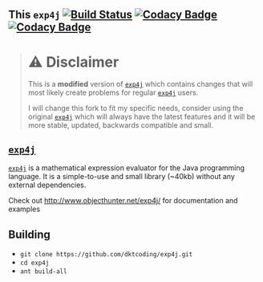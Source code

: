 This `exp4j` [![Build Status](https://travis-ci.org/dktcoding/exp4j.svg?branch=master)](https://travis-ci.org/dktcoding/exp4j)       [![Codacy Badge](https://api.codacy.com/project/badge/Grade/b8530d3e14e1421b8dd3571f1964543f)](https://app.codacy.com/app/dktcoding/exp4j?utm_source=github.com&utm_medium=referral&utm_content=dktcoding/exp4j&utm_campaign=badger) [![Codacy Badge](https://api.codacy.com/project/badge/Coverage/dd69cc27d29847fc800c25602745d120)](https://www.codacy.com/app/dktcoding/exp4j?utm_source=github.com&utm_medium=referral&utm_content=dktcoding/exp4j&utm_campaign=Badge_Coverage)
----------
> # ⚠️ Disclaimer
> This is a **modified** version of [`exp4j`](https://github.com/fasseg/exp4j) which 
> contains changes that will most likely create problems for regular 
> [`exp4j`](https://github.com/fasseg/exp4j) users.
> 
> I will change this fork to fit my specific needs, consider using the original
> [`exp4j`](https://github.com/fasseg/exp4j) which will always have the latest features 
> and it will be more stable, updated, backwards compatible and small.

[`exp4j`](https://github.com/fasseg/exp4j)
-----
[`exp4j`](https://github.com/fasseg/exp4j) is a mathematical expression evaluator for
the Java programming language. It is a simple-to-use and small library (~40kb) without 
any external dependencies.

Check out http://www.objecthunter.net/exp4j/ for documentation and examples

Building
--------
- `git clone https://github.com/dktcoding/exp4j.git`
- `cd exp4j`
- `ant build-all` 

